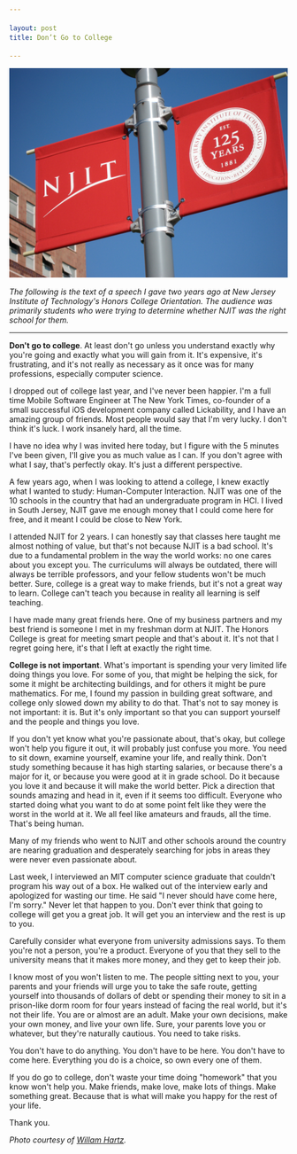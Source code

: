 ```yaml
---

layout: post
title: Don’t Go to College

---
```


![NJIT College Flag](/assets/njit_flag.jpg)

*The following is the text of a speech I gave two years ago at New Jersey Institute of Technology's Honors College Orientation. The audience was primarily students who were trying to determine whether NJIT was the right school for them.*

---

**Don't go to college**. At least don't go unless you understand exactly why you're going and exactly what you will gain from it. It's expensive, it's frustrating, and it's not really as necessary as it once was for many professions, especially computer science. 

I dropped out of college last year, and I've never been happier. I'm a full time Mobile Software Engineer at The New York Times, co-founder of a small successful iOS development company called Lickability, and I have an amazing group of friends. Most people would say that I'm very lucky. I don't think it's luck. I work insanely hard, all the time.

I have no idea why I was invited here today, but I figure with the 5 minutes I've been given, I'll give you as much value as I can. If you don't agree with what I say, that's perfectly okay. It's just a different perspective.

A few years ago, when I was looking to attend a college, I knew exactly what I wanted to study: Human-Computer Interaction. NJIT was one of the 10 schools in the country that had an undergraduate program in HCI. I lived in South Jersey, NJIT gave me enough money that I could come here for free, and it meant I could be close to New York.

I attended NJIT for 2 years. I can honestly say that classes here taught me almost nothing of value, but that's not because NJIT is a bad school. It's due to a fundamental problem in the way the world works: no one cares about you except you. The curriculums will always be outdated, there will always be terrible professors, and your fellow students won't be much better. Sure, college is a great way to make friends, but it's not a great way to learn. College can't teach you because in reality all learning is self teaching.

I have made many great friends here. One of my business partners and my best friend is someone I met in my freshman dorm at NJIT. The Honors College is great for meeting smart people and that's about it. It's not that I regret going here, it's that I left at exactly the right time.

**College is not important**. What's important is spending your very limited life doing things you love. For some of you, that might be helping the sick, for some it might be architecting buildings, and for others it might be pure mathematics. For me, I found my passion in building great software, and college only slowed down my ability to do that.  That's not to say money is not important: it is. But it's only important so that you can support yourself and the people and things you love.

If you don't yet know what you're passionate about, that's okay, but college won't help you figure it out, it will probably just confuse you more. You need to sit down, examine yourself, examine your life, and really think. Don't study something because it has high starting salaries, or because there's a major for it, or because you were good at it in grade school. Do it because you love it and because it will make the world better. Pick a direction that sounds amazing and head in it, even if it seems too difficult. Everyone who started doing what you want to do at some point felt like they were the worst in the world at it. We all feel like amateurs and frauds, all the time. That's being human.

Many of my friends who went to NJIT and other schools around the country are nearing graduation and desperately searching for jobs in areas they were never even passionate about.

Last week, I interviewed an MIT computer science graduate that couldn't program his way out of a box. He walked out of the interview early and apologized for wasting our time. He said "I never should have come here, I'm sorry." Never let that happen to you. Don't ever think that going to college will get you a great job. It will get you an interview and the rest is up to you.

Carefully consider what everyone from university admissions says. To them you're not a person, you're a product. Everyone of you that they sell to the university means that it makes more money, and they get to keep their job.

I know most of you won't listen to me. The people sitting next to you, your parents and your friends will urge you to take the safe route, getting yourself into thousands of dollars of debt or spending their money to sit in a prison-like dorm room for four years instead of facing the real world, but it's not their life. You are or almost are an adult. Make your own decisions, make your own money, and live your own life. Sure, your parents love you or whatever, but they're naturally cautious. You need to take risks.

You don't have to do anything. You don't have to be here. You don't have to come here. Everything you do is a choice, so own every one of them. 

If you do go to college, don't waste your time doing "homework" that you know won't help you. Make friends, make love, make lots of things. Make something great. Because that is what will make you happy for the rest of your life.

Thank you.

*Photo courtesy of [Willam Hartz](http://www.flickr.com/photos/whartz/1808430037/).*